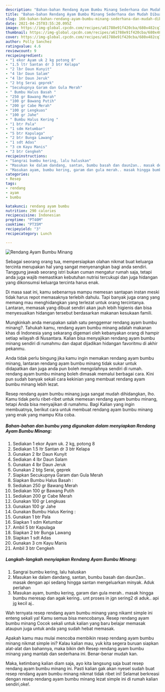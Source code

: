 ```yaml
---
description: "Bahan-bahan Rendang Ayam Bumbu Minang Sederhana dan Mudah Dibuat"
title: "Bahan-bahan Rendang Ayam Bumbu Minang Sederhana dan Mudah Dibuat"
slug: 166-bahan-bahan-rendang-ayam-bumbu-minang-sederhana-dan-mudah-dibuat
date: 2021-04-25T03:55:20.095Z
image: https://img-global.cpcdn.com/recipes/a61788e91f420cba/680x482cq70/rendang-ayam-bumbu-minang-foto-resep-utama.jpg
thumbnail: https://img-global.cpcdn.com/recipes/a61788e91f420cba/680x482cq70/rendang-ayam-bumbu-minang-foto-resep-utama.jpg
cover: https://img-global.cpcdn.com/recipes/a61788e91f420cba/680x482cq70/rendang-ayam-bumbu-minang-foto-resep-utama.jpg
author: Polly Sanchez
ratingvalue: 4.6
reviewcount: 9
recipeingredient:
- "1 ekor Ayam uk 2 kg potong 8"
- "1.5 ltr Santan dr 3 btr Kelapa"
- "2 lbr Daun Kunyit"
- "4 lbr Daun Salam"
- "4 lbr Daun Jeruk"
- "2 btg Serai geprek"
- "Secukupnya Garam dan Gula Merah"
- " Bumbu Halus Basah "
- "250 gr Bawang Merah"
- "100 gr Bawang Putih"
- "200 gr Cabe Merah"
- "100 gr Lengkuas"
- "100 gr Jahe"
- " Bumbu Halus Kering "
- "1 btr Pala"
- "1 sdm Ketumbar"
- "5 btr Kapulaga"
- "2 btr Bunga Lawang"
- "1 sdt Adas"
- "3 cm Kayu Manis"
- "3 btr Cengkeh"
recipeinstructions:
- "Sangrai bumbu kering, lalu haluskan"
- "Masukan ke dalam dandang, santan, bumbu basah dan daun2an.. masak dengan api sedang hingga santan mengeluarkan minyak. Aduk perlahan"
- "Masukan ayam, bumbu kering, garam dan gula merah.. masak hingga bumbu meresap dan agak kering.. unt proses in jgn sering2 di aduk.. api jg kecil aj.."
categories:
- Resep
tags:
- rendang
- ayam
- bumbu

katakunci: rendang ayam bumbu 
nutrition: 290 calories
recipecuisine: Indonesian
preptime: "PT40M"
cooktime: "PT35M"
recipeyield: "3"
recipecategory: Lunch

---
```



![Rendang Ayam Bumbu Minang](https://img-global.cpcdn.com/recipes/a61788e91f420cba/680x482cq70/rendang-ayam-bumbu-minang-foto-resep-utama.jpg)

Sebagai seorang orang tua, mempersiapkan olahan nikmat buat keluarga tercinta merupakan hal yang sangat menyenangkan bagi anda sendiri. Tanggung jawab seorang istri bukan cuman mengatur rumah saja, tetapi anda juga wajib memastikan kebutuhan nutrisi tercukupi dan juga hidangan yang dikonsumsi keluarga tercinta harus enak.

Di masa  saat ini, kamu sebenarnya mampu memesan santapan instan meski tidak harus repot memasaknya terlebih dahulu. Tapi banyak juga orang yang memang mau menghidangkan yang terlezat untuk orang tercintanya. Lantaran, memasak yang dibuat sendiri akan jauh lebih higienis dan bisa menyesuaikan hidangan tersebut berdasarkan makanan kesukaan famili. 



Mungkinkah anda merupakan salah satu penggemar rendang ayam bumbu minang?. Tahukah kamu, rendang ayam bumbu minang adalah makanan khas di Indonesia yang sekarang digemari oleh kebanyakan orang di hampir setiap wilayah di Nusantara. Kalian bisa menyajikan rendang ayam bumbu minang sendiri di rumahmu dan dapat dijadikan hidangan favoritmu di akhir pekanmu.

Anda tidak perlu bingung jika kamu ingin memakan rendang ayam bumbu minang, lantaran rendang ayam bumbu minang tidak sukar untuk didapatkan dan juga anda pun boleh mengolahnya sendiri di rumah. rendang ayam bumbu minang boleh dimasak memalui berbagai cara. Kini pun sudah banyak sekali cara kekinian yang membuat rendang ayam bumbu minang lebih lezat.

Resep rendang ayam bumbu minang juga sangat mudah dihidangkan, lho. Kamu tidak perlu ribet-ribet untuk memesan rendang ayam bumbu minang, tetapi Anda bisa menyajikan di rumahmu. Bagi Kalian yang ingin membuatnya, berikut cara untuk membuat rendang ayam bumbu minang yang enak yang mampu Kita coba.

<!--inarticleads1-->

##### Bahan-bahan dan bumbu yang digunakan dalam menyiapkan Rendang Ayam Bumbu Minang:

1. Sediakan 1 ekor Ayam uk. 2 kg, potong 8
1. Sediakan 1.5 ltr Santan dr 3 btr Kelapa
1. Gunakan 2 lbr Daun Kunyit
1. Sediakan 4 lbr Daun Salam
1. Gunakan 4 lbr Daun Jeruk
1. Gunakan 2 btg Serai, geprek
1. Siapkan Secukupnya Garam dan Gula Merah
1. Siapkan  Bumbu Halus Basah :
1. Sediakan 250 gr Bawang Merah
1. Sediakan 100 gr Bawang Putih
1. Sediakan 200 gr Cabe Merah
1. Gunakan 100 gr Lengkuas
1. Gunakan 100 gr Jahe
1. Gunakan  Bumbu Halus Kering :
1. Gunakan 1 btr Pala
1. Siapkan 1 sdm Ketumbar
1. Ambil 5 btr Kapulaga
1. Siapkan 2 btr Bunga Lawang
1. Siapkan 1 sdt Adas
1. Gunakan 3 cm Kayu Manis
1. Ambil 3 btr Cengkeh




<!--inarticleads2-->

##### Langkah-langkah menyiapkan Rendang Ayam Bumbu Minang:

1. Sangrai bumbu kering, lalu haluskan
1. Masukan ke dalam dandang, santan, bumbu basah dan daun2an.. masak dengan api sedang hingga santan mengeluarkan minyak. Aduk perlahan
1. Masukan ayam, bumbu kering, garam dan gula merah.. masak hingga bumbu meresap dan agak kering.. unt proses in jgn sering2 di aduk.. api jg kecil aj..




Wah ternyata resep rendang ayam bumbu minang yang nikamt simple ini enteng sekali ya! Kamu semua bisa mencobanya. Resep rendang ayam bumbu minang Cocok sekali untuk kalian yang baru belajar memasak ataupun juga untuk anda yang sudah hebat memasak.

Apakah kamu mau mulai mencoba membikin resep rendang ayam bumbu minang nikmat simple ini? Kalau kalian mau, yuk kita segera buruan siapkan alat-alat dan bahannya, maka bikin deh Resep rendang ayam bumbu minang yang mantab dan sederhana ini. Benar-benar mudah kan. 

Maka, ketimbang kalian diam saja, ayo kita langsung saja buat resep rendang ayam bumbu minang ini. Pasti kalian gak akan nyesel sudah buat resep rendang ayam bumbu minang nikmat tidak ribet ini! Selamat berkreasi dengan resep rendang ayam bumbu minang lezat simple ini di rumah kalian sendiri,oke!.

